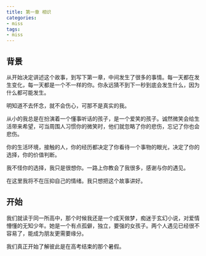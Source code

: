 ```yaml
---
title: 第一章 相识
categories:
- miss
tags:
- miss
---
```


## 背景

从开始决定讲述这个故事，到写下第一章，中间发生了很多的事情。每一天都在发生变化，每一天都是一个不一样的你。你永远猜不到下一秒到底会发生什么，因为什么都可能发生。

明知道不去怀念，就不会伤心，可那不是真实的我。

从小的我总是在扮演着一个懂事听话的孩子，是一个爱笑的孩子。诚然微笑会给生活带来希望，可当周围人习惯你的微笑时，他们就忽略了你的悲伤，忘记了你也会悲伤。

你的生活环境，接触的人，你的经历都决定了你看待一个事物的眼光，决定了你的选择，你的价值判断。

我不怪你的选择，我只是很想你。一路上你教会了我很多，感谢与你的遇见。

在这里我将不在压抑自己的情绪。我只想把这个故事讲好。

## 开始

我们就读于同一所高中，那个时候我还是一个成天做梦，痴迷于玄幻小说，对爱情懵懂的无知少年。她是一个有点孤僻，独立，要强的女孩子。两个人遇见已经很不容易了，能成为朋友更需要缘分。

我们真正开始了解彼此是在高考结束的那个暑假。
